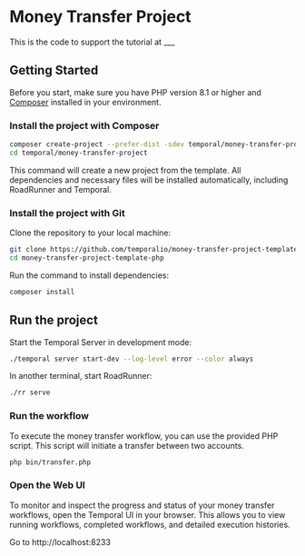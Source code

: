 # Money Transfer Project

This is the code to support the tutorial at ___

## Getting Started

Before you start, make sure you have PHP version 8.1 or higher and [Composer](https://getcomposer.org) installed in your environment.

### Install the project with Composer

```bash
composer create-project --prefer-dist -sdev temporal/money-transfer-project
cd temporal/money-transfer-project
```

This command will create a new project from the template.
All dependencies and necessary files will be installed automatically, including RoadRunner and Temporal.

### Install the project with Git

Clone the repository to your local machine:

```bash
git clone https://github.com/temporalio/money-transfer-project-template-php
cd money-transfer-project-template-php
```

Run the command to install dependencies:

```bash
composer install
```

## Run the project

Start the Temporal Server in development mode:

```bash
./temporal server start-dev --log-level error --color always
```

In another terminal, start RoadRunner:

```bash
./rr serve
```

### Run the workflow

To execute the money transfer workflow, you can use the provided PHP script.
This script will initiate a transfer between two accounts.

```bash
php bin/transfer.php
```

### Open the Web UI

To monitor and inspect the progress and status of your money transfer workflows, open the Temporal UI in your browser.
This allows you to view running workflows, completed workflows, and detailed execution histories.

Go to http://localhost:8233
